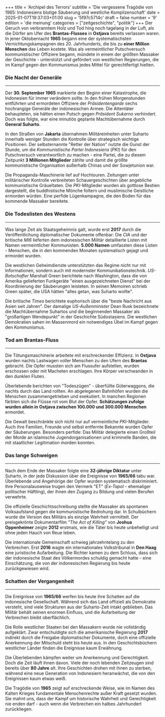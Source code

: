 +++
title = 'Archipel des Terrors'
subtitle = 'Die vergessene Tragödie von 1965: Indonesiens blutige Säuberung und westliche Komplizenschaft'
date = 2025-01-07T19:37:03+01:00
slug = '5f97c5714c'
draft = false
number = '9'
edition = 'die meinung'
categories = ["zeitgeschichte", "politik"]
+++
Der Geruch von verbranntem Holz und Tod hing noch tagelang in der Luft, als die Dörfer am Ufer des **Brantas-Flusses** in **Ostjava** bereits verlassen waren. In jener Oktobernacht **1965** begann eine der systematischsten Vernichtungskampagnen des 20. Jahrhunderts, die bis zu **einer Million Menschen** das Leben kostete. Was als vermeintlicher Putschversuch kommunistischer Offiziere begann, mündete in einem der größten Massaker der Geschichte - unterstützt und gefördert von westlichen Regierungen, die im Kampf gegen den Kommunismus jedes Mittel für gerechtfertigt hielten.

### Die Nacht der Generäle
---

Der **30. September 1965** markierte den Beginn einer Katastrophe, die Indonesien für immer verändern sollte. In den frühen Morgenstunden entführten und ermordeten Offiziere der *Präsidentengarde* sechs hochrangige Generäle der indonesischen Armee. Die Attentäter behaupteten, sie hätten einen Putsch gegen *Präsident Sukarno* verhindert. Doch was folgte, war eine minutiös geplante Machtübernahme durch **General Suharto**.

In den Straßen von **Jakarta** übernahmen Militäreinheiten unter Suharto innerhalb weniger Stunden die Kontrolle über strategisch wichtige Positionen. Der selbsternannte "Retter der Nation" nutzte die Gunst der Stunde, um die *Kommunistische Partei Indonesiens* (*PKI*) für den Putschversuch verantwortlich zu machen - eine Partei, die zu diesem Zeitpunkt **3 Millionen Mitglieder** zählte und damit die größte kommunistische Organisation außerhalb Chinas und der Sowjetunion war.

Die Propaganda-Maschinerie lief auf Hochtouren. Zeitungen unter militärischer Kontrolle verbreiteten Schauergeschichten über angebliche kommunistische Gräueltaten. Die *PKI*-Mitglieder wurden als gottlose Bestien dargestellt, die buddhistische Mönche foltern und muslimische Geistliche ermorden würden. Eine perfide Lügenkampagne, die den Boden für das kommende Massaker bereitete.

### Die Todeslisten des Westens
---

Was lange Zeit als Staatsgeheimnis galt, wurde erst **2017** durch die Veröffentlichung diplomatischer Dokumente offenbar: Die *CIA* und der britische *MI6* lieferten dem indonesischen Militär detaillierte Listen mit Namen vermeintlicher Kommunisten. **5.000 Namen** umfassten diese Listen - Menschen, die in den kommenden Monaten systematisch gejagt und ermordet wurden.

Die westlichen Geheimdienste unterstützten das Regime nicht nur mit Informationen, sondern auch mit modernster Kommunikationstechnik. *US-Botschafter* Marshall Green berichtete nach Washington, dass die von Amerika gelieferten Funkgeräte "einen ausgezeichneten Dienst" bei der Koordinierung der Säuberungen leisteten. In seinen Memoiren schrieb Green später, die USA hätten "alles getan, was Suharto wollte".

Die britische *Times* berichtete euphorisch über die "beste Nachricht aus Asien seit Jahren". Der damalige *US-Außenminister* Dean Rusk bezeichnete die Machtübernahme Suhartos und die beginnenden Massaker als "großartigen Wendepunkt" in der Geschichte Südostasiens. Die westlichen Demokratien sahen im Massenmord ein notwendiges Übel im Kampf gegen den Kommunismus.

### Tod am Brantas-Fluss
---

Die Tötungsmaschinerie arbeitete mit erschreckender Effizienz. In **Ostjava** wurden nachts Lastwagen voller Menschen zu den Ufern des **Brantas** gebracht. Die Opfer mussten sich am Flussufer aufstellen, wurden erschossen oder mit Macheten erschlagen. Ihre Körper verschwanden in den dunklen Fluten.

Überlebende berichten von "Todeszügen" - überfüllte Güterwaggons, die nachts durch das Land rollten. An abgelegenen Bahnhöfen wurden die Menschen zusammengetrieben und exekutiert. In manchen Regionen färbten sich die Flüsse rot vom Blut der Opfer. **Schätzungen zufolge wurden allein in Ostjava zwischen 100.000 und 300.000 Menschen** ermordet.

Die Gewalt beschränkte sich nicht nur auf vermeintliche *PKI*-Mitglieder. Auch ihre Familien, Freunde und selbst entfernte Bekannte wurden Opfer der Säuberungen. Besonders perfide: Das Militär delegierte einen Großteil der Morde an islamische Jugendorganisationen und kriminelle Banden, die mit staatlicher Legitimation morden konnten.

### Das lange Schweigen
---

Nach dem Ende der Massaker folgte eine **32-jährige Diktatur** unter Suharto, in der jede Diskussion über die Ereignisse von **1965/66** tabu war. Überlebende und Angehörige der Opfer wurden systematisch diskriminiert. Ihre Personalausweise trugen den Vermerk "ET" (*Ex-Tapol* - ehemaliger politischer Häftling), der ihnen den Zugang zu Bildung und vielen Berufen verwehrte.

Die offizielle Geschichtsschreibung stellte die Massaker als spontanen Volksaufstand gegen die kommunistische Bedrohung dar. In Schulbüchern wurde die Version des Militärs als einzige Wahrheit vermittelt. Der preisgekrönte Dokumentarfilm *"The Act of Killing"* von **Joshua Oppenheimer** zeigte **2012** erstmals, wie die Täter bis heute unbehelligt und ohne jeden Hauch von Reue leben.

Die internationale Gemeinschaft schwieg jahrzehntelang zu den Verbrechen. Erst **2016** wagte ein internationales Volkstribunal in **Den Haag** eine juristische Aufarbeitung. Die Richter kamen zu dem Schluss, dass sich der indonesische Staat des Völkermordes schuldig gemacht hatte - eine Einschätzung, die von der indonesischen Regierung bis heute zurückgewiesen wird.

### Schatten der Vergangenheit
---

Die Ereignisse von **1965/66** werfen bis heute ihre Schatten auf die indonesische Gesellschaft. Während sich das Land offiziell als Demokratie versteht, sind viele Strukturen aus der Suharto-Zeit intakt geblieben. Das Militär behält seinen enormen Einfluss, und die Aufarbeitung der Verbrechen bleibt oberflächlich.

Die Rolle westlicher Staaten bei den Massakern wurde nie vollständig aufgeklärt. Zwar entschuldigte sich die amerikanische Regierung **2017** indirekt durch die Freigabe diplomatischer Dokumente, doch eine offizielle Anerkennung der Mitschuld steht bis heute aus. In den Geschichtsbüchern westlicher Länder finden die Ereignisse kaum Erwähnung.

Die Überlebenden kämpfen weiter um Anerkennung und Gerechtigkeit. Doch die Zeit läuft ihnen davon. Viele der noch lebenden Zeitzeugen sind bereits über **80 Jahre** alt. Ihre Geschichten drohen mit ihnen zu sterben, während eine neue Generation von Indonesiern heranwächst, die von den Ereignissen kaum etwas weiß.

Die Tragödie von **1965** zeigt auf erschreckende Weise, wie im Namen des Kalten Krieges fundamentale Menschenrechte außer Kraft gesetzt wurden. Sie mahnt uns, dass der Kampf um historische Wahrheit und Gerechtigkeit nie enden darf - auch wenn die Verbrechen ein halbes Jahrhundert zurückliegen.